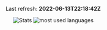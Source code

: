 <p align="center">
  Last refresh:
  <b>2022-06-13T22:18:42Z</b>
</p>
<p align="center">
  <img alt="Stats" src="https://github-readme-stats.vercel.app/api?username=Joren-vanGoethem&show_icons=true&title_color=fff&icon_color=ffff00&text_color=ccc&bg_color=222">
  <img alt="most used languages" src="https://github-readme-stats.vercel.app/api/top-langs/?username=Joren-vanGoethem&layout=compact&theme=nord&langs_count=8&hide=html">
</p>

